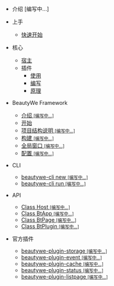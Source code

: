 
- 介绍 [编写中...]
- 上手

    - [快速开始](contents/quick-start.md)

- 核心

    - [宿主](contents/core/the-host.md)
    - 插件
        - [使用](contents/core/plugin/use.md)
        - [编写](contents/core/plugin/write.md)
        - [原理](contents/core/plugin/how-to-work.md)

- BeautyWe Framework

    - [介绍 <small>[编写中...]</small>]()
    - [开始](contents/beautywe-framework/start.md)
    - [项目结构说明 <small>[编写中...]</small>]()
    - [构建 <small>[编写中...]</small>]()
    - [全局窗口 <small>[编写中...]</small>](contents/beautywe-framework/global-view.md)
    - [配置 <small>[编写中...]</small>]()

- CLI

    - [beautywe-cli new <small>[编写中...]</small>]()
    - [beautywe-cli run <small>[编写中...]</small>]()

- API

    - [Class Host <small>[编写中...]</small>]()
    - [Class BtApp <small>[编写中...]</small>]()
    - [Class BtPage <small>[编写中...]</small>]()
    - [Class BtPlugin <small>[编写中...]</small>]()

- 官方插件

    - [beautywe-plugin-storage <small>[编写中...]</small>]()
    - [beautywe-plugin-event <small>[编写中...]</small>]()
    - [beautywe-plugin-cache <small>[编写中...]</small>]()
    - [beautywe-plugin-status <small>[编写中...]</small>]()
    - [beautywe-plugin-listpage <small>[编写中...]</small>]()

